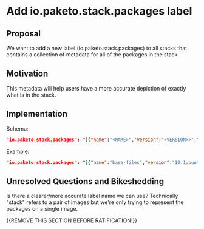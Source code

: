 # Add io.paketo.stack.packages label

## Proposal

We want to add a new label (io.paketo.stack.packages) to all stacks that contains a collection of metadata for all of the packages in the stack.

## Motivation

This metadata will help users have a more accurate depiction of exactly what is in the stack.

## Implementation


Schema:
```json
"io.paketo.stack.packages": "[{"name":"<NAME>","version":"<VERSION>>","arch":"<ARCHITECTURE>>","description":"<DESCRIPTION>>"}]"
```

Example:
```json
"io.paketo.stack.packages": "[{"name":"base-files","version":"10.1ubuntu2.10","arch":"amd64","description":"Secure Sockets Layer toolkit - cryptographic utility"}]"
```


## Unresolved Questions and Bikeshedding

Is there a clearer/more accurate label name we can use? Technically "stack" refers to a pair of images but we're only trying to represent the packages on a single image.


{{REMOVE THIS SECTION BEFORE RATIFICATION!}}
